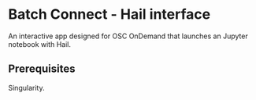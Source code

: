 # Batch Connect - Hail interface

An interactive app designed for OSC OnDemand that launches an Jupyter notebook
with Hail.

## Prerequisites

Singularity.

